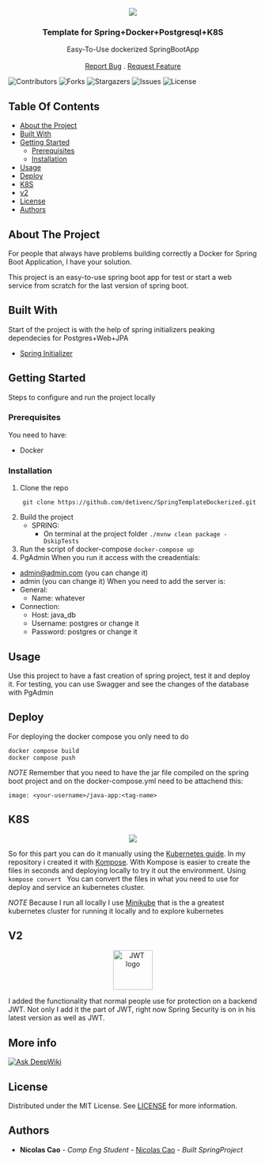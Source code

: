 <p align="center">

  <a href="https://skillicons.dev">
    <img src="https://skillicons.dev/icons?i=git,githubactions,kubernetes,docker,gradle,postgres,spring&perline=7" />
  </a>
</p>

  <h3 align="center">Template for Spring+Docker+Postgresql+K8S</h3>

  <p align="center">
    Easy-To-Use dockerized SpringBootApp
    <br/>
    <br/>
    <a href="https://github.com/DeTiveNC/SpringTemplateDockerized/issues">Report Bug</a>
    .
    <a href="https://github.com/DeTiveNC/SpringTemplateDockerized/issues">Request Feature</a>
  </p>
</p>

![Contributors](https://img.shields.io/github/contributors/DeTiveNC/SpringTemplateDockerized?color=dark-green) ![Forks](https://img.shields.io/github/forks/DeTiveNC/SpringTemplateDockerized?style=social) ![Stargazers](https://img.shields.io/github/stars/DeTiveNC/SpringTemplateDockerized?style=social) ![Issues](https://img.shields.io/github/issues/DeTiveNC/SpringTemplateDockerized) ![License](https://img.shields.io/github/license/DeTiveNC/SpringTemplateDockerized) 

## Table Of Contents

* [About the Project](#about-the-project)
* [Built With](#built-with)
* [Getting Started](#getting-started)
  * [Prerequisites](#prerequisites)
  * [Installation](#installation)
* [Usage](#usage)
* [Deploy](#deploy)
* [K8S](#k8s)
* [v2](#v2)
* [License](#license)
* [Authors](#authors)


## About The Project

For people that always have problems building correctly a Docker for Spring Boot Application, I have your solution.

This project is an easy-to-use spring boot app for test or start a web service from scratch for the last version of spring boot.

## Built With

Start of the project is with the help of spring initializers peaking dependecies for Postgres+Web+JPA

* [Spring Initializer](https://start.spring.io/)

## Getting Started

Steps to configure and run the project locally

### Prerequisites

You need to have: 
- Docker

### Installation

1. Clone the repo
```
    git clone https://github.com/detivenc/SpringTemplateDockerized.git
```
2. Build the project
    - SPRING:
       - On terminal at the project folder
 ```./mvnw clean package -DskipTests```
3. Run the script of docker-compose
            ```docker-compose up```
4. PgAdmin
When you run it access with the creadentials:
- admin@admin.com (you can change it)
- admin (you can change it)
When you need to add the server is:
- General: 
  - Name: whatever
- Connection:
  - Host: java_db
  - Username: postgres or change it
  - Password: postgres or change it

## Usage

Use this project to have a fast creation of spring project, test it and deploy it.
For testing, you can use Swagger and see the changes of the database with PgAdmin

## Deploy

For deploying the docker compose you only need to do 
```
docker compose build
docker compose push
```

*NOTE* Remember that you need to have the jar file compiled on the spring boot project and on the docker-compose.yml need to be attachend this: 
```
image: <your-username>/java-app:<tag-name>
```

## K8S

<p align="center">
  <a href="https://skillicons.dev">
    <img src="https://skillicons.dev/icons?i=kubernetes" />
  </a>
</p>

So for this part you can do it manually using the [Kubernetes guide](https://kubernetes.io/docs/tutorials/). In my repository i created it with [Kompose](https://kubernetes.io/docs/tasks/configure-pod-container/translate-compose-kubernetes/). With Kompose is easier to create the files in seconds and deploying locally to try it out the environment. Using ``` kompose convert  ``` You can convert the files in what you need to use for deploy and service an kubernetes cluster.

*NOTE* Because I run all locally I use [Minikube](https://minikube.sigs.k8s.io/docs/) that is the a greatest kubernetes cluster for running it locally and to explore kubernetes

## V2

<p align="center">
  <img src="https://github.com/DeTiveNC/SpringTemplateDockerized/assets/116792124/22a57232-f267-446d-b141-fe4e94af6445" alt="JWT logo" width="80" height="80">
</p>

I added the functionality that normal people use for protection on a backend JWT. Not only I add it the part of JWT, right now Spring Security is on in his latest version as well as JWT.

## More info

[![Ask DeepWiki](https://deepwiki.com/badge.svg)](https://deepwiki.com/DeTiveNC/SpringTemplateDockerized)

## License

Distributed under the MIT License. See [LICENSE](https://github.com/DeTiveNC/SpringTemplateDockerized/blob/main/LICENSE) for more information.

## Authors

* **Nicolas Cao** - *Comp Eng Student* - [Nicolas Cao](https://github.com/detivenc) - *Built SpringProject*
